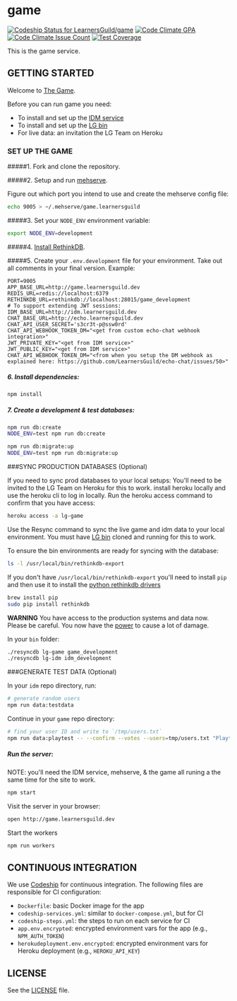 # game

[ ![Codeship Status for LearnersGuild/game](https://codeship.com/projects/8ee1a1d0-17e4-0134-1d69-2a776fb5d411/status?branch=master)](https://codeship.com/projects/158610)
[![Code Climate GPA](https://codeclimate.com/repos/579a4ec2e7852e0064005f1b/badges/4817694087b17643b7b7/gpa.svg)](https://codeclimate.com/repos/579a4ec2e7852e0064005f1b/feed)
[![Code Climate Issue Count](https://codeclimate.com/repos/579a4ec2e7852e0064005f1b/badges/4817694087b17643b7b7/issue_count.svg)](https://codeclimate.com/repos/579a4ec2e7852e0064005f1b/feed)
[![Test Coverage](https://codeclimate.com/repos/579a4ec2e7852e0064005f1b/badges/4817694087b17643b7b7/coverage.svg)](https://codeclimate.com/repos/579a4ec2e7852e0064005f1b/coverage)

This is the game service.

## GETTING STARTED

Welcome to [The Game](http://i.giphy.com/MGU6B1h1jSfja.gif). 

Before you can run game you need:
- To install and set up the [IDM service](https://github.com/LearnersGuild/idm)
- To install and set up the [LG bin](https://github.com/LearnersGuild/bin)
- For live data: an invitation the LG Team on Heroku

### SET UP THE GAME
#####1. Fork and clone the repository.

#####2. Setup and run [mehserve][mehserve]. 

Figure out which port you intend to use and create the mehserve config file:
```bash
echo 9005 > ~/.mehserve/game.learnersguild
```

#####3. Set your `NODE_ENV` environment variable:

```bash
export NODE_ENV=development
```

#####4. [Install RethinkDB][install-rethinkdb].

#####5. Create your `.env.development` file for your environment. 
Take out all comments in your final version. 
Example:
```
PORT=9005
APP_BASE_URL=http://game.learnersguild.dev
REDIS_URL=redis://localhost:6379
RETHINKDB_URL=rethinkdb://localhost:28015/game_development
# To support extending JWT sessions:
IDM_BASE_URL=http://idm.learnersguild.dev
CHAT_BASE_URL=http://echo.learnersguild.dev
CHAT_API_USER_SECRET='s3cr3t-p@ssw0rd'
CHAT_API_WEBHOOK_TOKEN_DM="<get from custom echo-chat webhook integration>"
JWT_PRIVATE_KEY="<get from IDM service>"
JWT_PUBLIC_KEY="<get from IDM service>"
CHAT_API_WEBHOOK_TOKEN_DM="<from when you setup the DM webhook as explained here: https://github.com/LearnersGuild/echo-chat/issues/50>"
```

##### 6. Install dependencies:

```bash
npm install
```

##### 7. Create a development & test databases:

```bash
npm run db:create
NODE_ENV=test npm run db:create
```

```bash
npm run db:migrate:up
NODE_ENV=test npm run db:migrate:up
```

###SYNC PRODUCTION DATABASES (Optional)

If you need to sync prod databases to your local setups: You'll need to be invited to the LG Team on Heroku for this to work. install heroku locally and use the heroku cli to log in locally. Run the heroku access command to confirm that you have access:

```bash
heroku access -a lg-game
```

Use the Resync command to sync the live game and idm data to your local environment. You must have [LG bin](https://github.com/LearnersGuild/bin) cloned and running for this to work.

To ensure the bin environments are ready for syncing with the database: 
```bash
ls -l /usr/local/bin/rethinkdb-export
```

If you don't have `/usr/local/bin/rethinkdb-export` you'll need to install `pip` and then use it to install the [python rethinkdb drivers](https://www.rethinkdb.com/docs/install-drivers/python/) 

```bash
brew install pip
sudo pip install rethinkdb
```

**WARNING** You have access to the production systems and data now. Please be careful. You now have the [power](http://i.giphy.com/3o7WTF0VXxhnqUvYY0.gif) to cause a lot of damage.

In your `bin` folder:
```bash
./resyncdb lg-game game_development
./resyncdb lg-idm idm_development
```



###GENERATE TEST DATA (Optional)

In your `idm` repo directory, run:
```bash
# generate random users
npm run data:testdata
```

Continue in your `game` repo directory:
```bash
# find your user ID and write to `/tmp/users.txt`
npm run data:playtest -- --confirm --votes --users=tmp/users.txt "Playtest Chapter"
```

##### Run the server:

NOTE: you'll need the IDM service, mehserve, & the game all runing a the same time for the site to work.
```bash
npm start
```


Visit the server in your browser:
```bash
open http://game.learnersguild.dev
```


Start the workers
```bash
npm run workers
```


## CONTINUOUS INTEGRATION

We use [Codeship](https://codeship.com/) for continuous integration. The following files are responsible for CI configuration:

- `Dockerfile`: basic Docker image for the app
- `codeship-services.yml`: similar to `docker-compose.yml`, but for CI
- `codeship-steps.yml`: the steps to run on each service for CI
- `app.env.encrypted`: encrypted environment vars for the app (e.g., `NPM_AUTH_TOKEN`)
- `herokudeployment.env.encrypted`: encrypted environment vars for Heroku deployment (e.g., `HEROKU_API_KEY`)


## LICENSE

See the [LICENSE](./LICENSE) file.


[idm]: https://github.com/LearnersGuild/idm
[github-register-application]: https://github.com/settings/applications/new
[install-rethinkdb]: https://www.rethinkdb.com/docs/install/
[mehserve]: https://github.com/timecounts/mehserve
